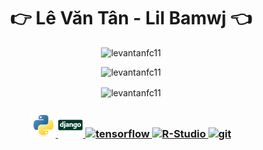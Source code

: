 <h1 align="center">👉 Lê Văn Tân - Lil Bamwj 👈</h1>

<p align="center"> <img src="https://komarev.com/ghpvc/?username=levantanfc11&color=blue" alt="levantanfc11" /> </p>

<p align="center"> <img src="https://github-profile-trophy.vercel.app/?username=levantanfc11&row=1&column=6&margin-w=15" alt="levantanfc11" /> </p>

<p align="center"><img align="center" src="https://github-readme-stats.vercel.app/api/top-langs/?username=levantanfc11&layout=compact" alt="levantanfc11" /></p>

<h3 align="center">
  <a href="https://www.python.org" target="_blank"> <img src="https://raw.githubusercontent.com/devicons/devicon/master/icons/python/python-original.svg" alt="python" width="40" height="40"/> </a>
  <a href="https://www.djangoproject.com/" target="_blank"> <img src="https://raw.githubusercontent.com/devicons/devicon/master/icons/django/django-original.svg" alt="django" width="40" height="40"/> </a>
  <a href="https://www.tensorflow.org" target="_blank"> <img src="https://www.vectorlogo.zone/logos/tensorflow/tensorflow-icon.svg" alt="tensorflow" width="40" height="40"/> </a> 
  <a href="https://www.rstudio.com/" target="_blank"> <img src="https://taiwebs.com/upload/icons/r-studio220-220.jpg" alt="R-Studio" width="40" height="40"/> </a>
  <a href="https://git-scm.com/" target="_blank"> <img src="https://www.vectorlogo.zone/logos/git-scm/git-scm-icon.svg" alt="git" width="40" height="40"/> </a>
